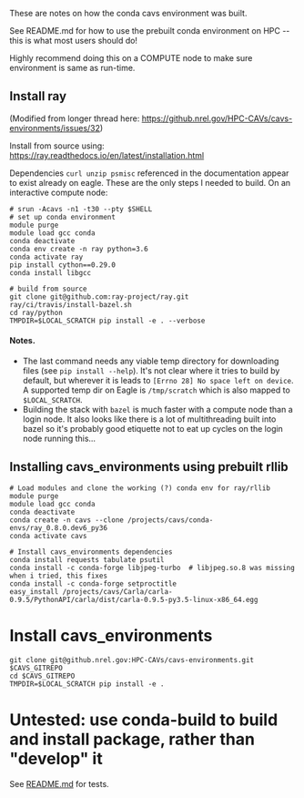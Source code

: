 These are notes on how the conda cavs environment was built.

See README.md for how to use the prebuilt conda environment on HPC -- this is what most users should do!

Highly recommend doing this on a COMPUTE node to make sure environment is same as run-time.

## Install ray

(Modified from longer thread here: https://github.nrel.gov/HPC-CAVs/cavs-environments/issues/32)

Install from source using:  https://ray.readthedocs.io/en/latest/installation.html

Dependencies `curl unzip psmisc` referenced in the documentation appear to exist already on eagle. These are the only
steps I needed to build. On an interactive compute node:

```
# srun -Acavs -n1 -t30 --pty $SHELL
# set up conda environment
module purge
module load gcc conda
conda deactivate 
conda env create -n ray python=3.6
conda activate ray
pip install cython==0.29.0
conda install libgcc

# build from source
git clone git@github.com:ray-project/ray.git
ray/ci/travis/install-bazel.sh
cd ray/python
TMPDIR=$LOCAL_SCRATCH pip install -e . --verbose 
```

#### Notes.

* The last command needs any viable temp directory for downloading files (see `pip install --help`). It's not clear
  where it tries to build by default, but wherever it is leads to `[Errno 28] No space left on device`. A supported temp
  dir on Eagle is `/tmp/scratch` which is also mapped to `$LOCAL_SCRATCH`.
* Building the stack with `bazel` is much faster with a compute node than a login node. It also looks like there is a
  lot of multithreading built into bazel so it's probably good etiquette not to eat up cycles on the login node running
  this...

## Installing cavs_environments using prebuilt rllib

```
# Load modules and clone the working (?) conda env for ray/rllib
module purge
module load gcc conda
conda deactivate
conda create -n cavs --clone /projects/cavs/conda-envs/ray_0.8.0.dev6_py36
conda activate cavs

# Install cavs_environments dependencies
conda install requests tabulate psutil
conda install -c conda-forge libjpeg-turbo  # libjpeg.so.8 was missing when i tried, this fixes
conda install -c conda-forge setproctitle
easy_install /projects/cavs/Carla/carla-0.9.5/PythonAPI/carla/dist/carla-0.9.5-py3.5-linux-x86_64.egg 
```

# Install cavs_environments

```
git clone git@github.nrel.gov:HPC-CAVs/cavs-environments.git $CAVS_GITREPO
cd $CAVS_GITREPO
TMPDIR=$LOCAL_SCRATCH pip install -e .
```

# Untested:  use conda-build to build and install package, rather than "develop" it

See [README.md](README.md) for tests.

